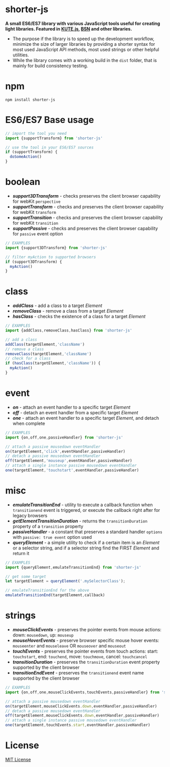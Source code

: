 # shorter-js
**A small ES6/ES7 library with various JavaScript tools useful for creating light libraries.
Featured in [KUTE.js](https://github.com/thednp/kute.js), [BSN](https://github.com/thednp/bootstrap.native) and other libraries.**

* The purpose if the library is to speed up the development workflow, minimize the size of larger libraries by providing a shorter syntax for most used JavaScript API methods, most used strings or other helpful utilities.
* While the library comes with a working build in the `dist` folder, that is mainly for build consistency testing.

# npm
```
npm install shorter-js
```

# ES6/ES7 Base usage
```js
// import the tool you need
import {supportTransform} from 'shorter-js'

// use the tool in your ES6/ES7 sources
if (supportTransform) {
  doSomeAction()
}
```

# boolean
* ***support3DTransform*** - checks preserves the client browser capability for webKit `perspective` 
* ***supportTransform*** - checks and preserves the client browser capability for webKit `transform` 
* ***supportTransition*** - checks and preserves the client browser capability for webKit `transition` 
* ***supportPassive*** - checks and preserves the client browser capability for `passive` event option

```js 
// EXAMPLES
import {support3DTransform} from 'shorter-js'

// filter myAction to supported browsers
if (support3DTransform) {
  myAction()
}
```
	
# class
* ***addClass*** - add a class to a target *Element*
* ***removeClass*** - remove a class from a target *Element*
* ***hasClass*** - checks the existence of a class for a target *Element*

```js 
// EXAMPLES
import {addClass,removeClass,hasClass} from 'shorter-js'

// add a class
addClass(targetElement,'className')
// remove a class
removeClass(targetElement,'className')
// check for a class
if (hasClass(targetElement,'className')) {
  myAction()
}
```

# event
* ***on*** - attach an event handler to a specific target *Element*
* ***off*** - detach an event handler from a specific target *Element*
* ***one*** - attach an event handler to a specific target *Element*, and detach when complete
```js 
// EXAMPLES
import {on,off,one,passiveHandler} from 'shorter-js'

// attach a passive mousedown eventHandler
on(targetElement,'click',eventHandler,passiveHandler)
// detach a passive mousedown eventHandler
off(targetElement,'mouseup',eventHandler,passiveHandler)
// attach a single instance passive mousedown eventHandler
one(targetElement,'touchstart',eventHandler,passiveHandler)
```

# misc
* ***emulateTransitionEnd*** - utility to execute a callback function when `transitionend` event is triggered, or execute the callback right after for legacy browsers
* ***getElementTransitionDuration*** - returns the `transitionDuration` property of a `transition` property
* ***passiveHandler*** - a constant that preserves a standard handler `options` with `passive: true event` option used
* ***queryElement*** - a simple utility to check if a certain item is an *Element* or a selector string, and if a selector string find the FIRST *Element* and return it
```js 
// EXAMPLES
import {queryElement,emulateTransitionEnd} from 'shorter-js'

// get some target
let targetElement = queryElement('.mySelectorClass');

// emulateTransitionEnd for the above
emulateTransitionEnd(targetElement,callback)
```

# strings
* ***mouseClickEvents*** - preserves the pointer events from mouse actions: down: `mousedown`, up: `mouseup`
* ***mouseHoverEvents*** - preserve browser specific mouse hover events: `mouseenter` and `mouseleave` OR `mouseover` and `mouseout`
* ***touchEvents*** - preserves the pointer events from touch actions: start: `touchstart`, end: `touchend`, move: `touchmove`, cancel: `touchcancel`
* ***transitionDuration*** - preserves the `transitionDuration` event property supported by the client browser 
* ***transitionEndEvent*** - preserves the `transitionend` event name supported by the client browser 

```js 
// EXAMPLES
import {on,off,one,mouseClickEvents,touchEvents,passiveHandler} from 'shorter-js'

// attach a passive mousedown eventHandler
on(targetElement,mouseClickEvents.down,eventHandler,passiveHandler)
// detach a passive mousedown eventHandler
off(targetElement,mouseClickEvents.down,eventHandler,passiveHandler)
// attach a single instance passive mousedown eventHandler
one(targetElement,touchEvents.start,eventHandler,passiveHandler)
```

# License
[MIT License](https://github.com/thednp/shorter-js/blob/master/LICENSE)
